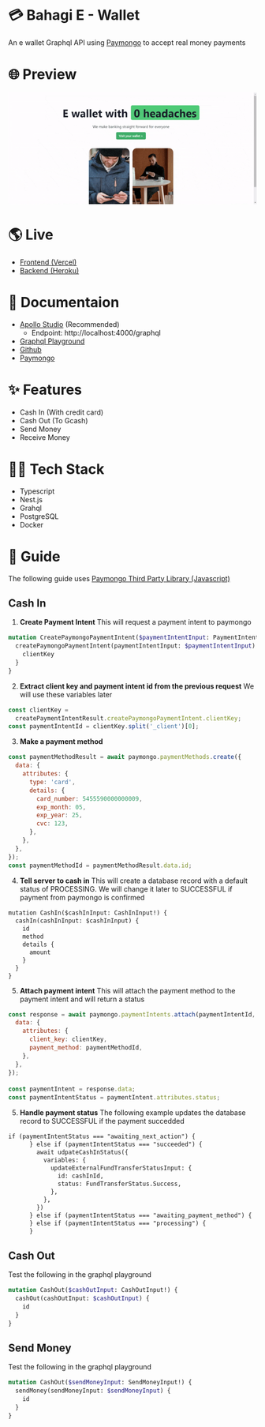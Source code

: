 # 💳 Bahagi E - Wallet

An e wallet Graphql API using [Paymongo](https://www.paymongo.com/) to accept real money payments

# 🌐 Preview

![Preview](https://github.com/ralflopez/bahagi-digital-wallet/raw/main/preview.gif)

# 🌎 Live

- [Frontend (Vercel)](https://bahagi-digital-wallet.vercel.app/)
- [Backend (Heroku)](https://bahagi-e-wallet.herokuapp.com/graphql)

# 📝 Documentaion

- [Apollo Studio](https://studio.apollographql.com/sandbox/explorer) (Recommended)
  - Endpoint: http://localhost:4000/graphql
- [Graphql Playground](http://localhost:4000/graphql)
- [Github](https://github.com/ralflopez/bahagi-digital-wallet)
- [Paymongo](https://developers.paymongo.com/docs)

# ✨ Features

- Cash In (With credit card)
- Cash Out (To Gcash)
- Send Money
- Receive Money

# 👩‍💻 Tech Stack

- Typescript
- Nest.js
- Grahql
- PostgreSQL
- Docker

# 📕 Guide

The following guide uses [Paymongo Third Party Library (Javascript)](https://www.npmjs.com/package/paymongo)

## Cash In

1. **Create Payment Intent**
   This will request a payment intent to paymongo

```graphql
mutation CreatePaymongoPaymentIntent($paymentIntentInput: PaymentIntentInput!) {
  createPaymongoPaymentIntent(paymentIntentInput: $paymentIntentInput) {
    clientKey
  }
}
```

2. **Extract client key and payment intent id from the previous request**
   We will use these variables later

```javascript
const clientKey =
  createPaymentIntentResult.createPaymongoPaymentIntent.clientKey;
const paymentIntentId = clientKey.split('_client')[0];
```

3. **Make a payment method**

```javascript
const paymentMethodResult = await paymongo.paymentMethods.create({
  data: {
    attributes: {
      type: 'card',
      details: {
        card_number: 5455590000000009,
        exp_month: 05,
        exp_year: 25,
        cvc: 123,
      },
    },
  },
});
const paymentMethodId = paymentMethodResult.data.id;
```

4. **Tell server to cash in**
   This will create a database record with a default status of PROCESSING. We will change it later to SUCCESSFUL if payment from paymongo is confirmed

```grpahql
mutation CashIn($cashInInput: CashInInput!) {
  cashIn(cashInInput: $cashInInput) {
    id
    method
    details {
      amount
    }
  }
}
```

5. **Attach payment intent**
   This will attach the payment method to the payment intent and will return a status

```javascript
const response = await paymongo.paymentIntents.attach(paymentIntentId, {
  data: {
    attributes: {
      client_key: clientKey,
      payment_method: paymentMethodId,
    },
  },
});

const paymentIntent = response.data;
const paymentIntentStatus = paymentIntent.attributes.status;
```

5. **Handle payment status**
   The following example updates the database record to SUCCESSFUL if the payment succedded

```
if (paymentIntentStatus === "awaiting_next_action") {
      } else if (paymentIntentStatus === "succeeded") {
        await udpateCashInStatus({
          variables: {
            updateExternalFundTransferStatusInput: {
              id: cashInId,
              status: FundTransferStatus.Success,
            },
          },
        })
      } else if (paymentIntentStatus === "awaiting_payment_method") {
      } else if (paymentIntentStatus === "processing") {
      }
```

## Cash Out

Test the following in the graphql playground

```graphql
mutation CashOut($cashOutInput: CashOutInput!) {
  cashOut(cashOutInput: $cashOutInput) {
    id
  }
}
```

## Send Money

Test the following in the graphql playground

```graphql
mutation CashOut($sendMoneyInput: SendMoneyInput!) {
  sendMoney(sendMoneyInput: $sendMoneyInput) {
    id
  }
}
```
